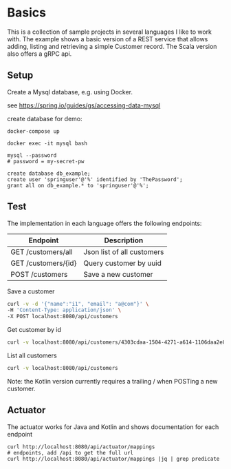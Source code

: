 # Basics

This is a collection of sample projects in several languages I like to work with.
The example shows a basic version of a REST service that allows adding, listing and retrieving a simple Customer record.
The Scala version also offers a gRPC api.

## Setup

Create a Mysql database, e.g. using Docker.

see https://spring.io/guides/gs/accessing-data-mysql

create database for demo:

```
docker-compose up

docker exec -it mysql bash

mysql --password
# password = my-secret-pw

create database db_example;
create user 'springuser'@'%' identified by 'ThePassword';
grant all on db_example.* to 'springuser'@'%';
```

## Test

The implementation in each language offers the following endpoints:

| Endpoint            | Description                |
|---------------------|----------------------------|
| GET /customers/all  | Json list of all customers |
| GET /customers/{id} | Query customer by uuid     |
| POST /customers     | Save a new customer        |

Save a customer
```bash
curl -v -d '{"name":"i1", "email": "a@com"}' \
-H 'Content-Type: application/json' \
-X POST localhost:8080/api/customers
```

Get customer by id
```bash
curl -v localhost:8080/api/customers/4303cdaa-1504-4271-a614-1106daa2e83
```

List all customers
```bash 
curl -v localhost:8080/api/customers
```

Note: the Kotlin version currently requires a trailing / when POSTing a new customer.

## Actuator

The actuator works for Java and Kotlin and shows documentation for each endpoint
```
curl http://localhost:8080/api/actuator/mappings
# endpoints, add /api to get the full url
curl http://localhost:8080/api/actuator/mappings |jq | grep predicate
```

